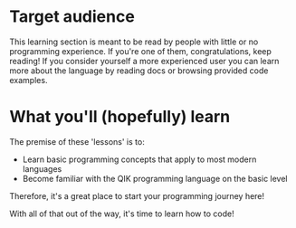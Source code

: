 # Target audience 
This learning section is meant to be read by people with little or no programming experience. If you're one of them, congratulations, keep reading! If you consider yourself a more experienced user you can learn more about the language by reading docs or browsing provided code examples.


# What you'll (hopefully) learn
The premise of these 'lessons' is to:
- Learn basic programming concepts that apply to most modern languages
- Become familiar with the QIK programming language on the basic level

Therefore, it's a great place to start your programming journey here!

With all of that out of the way, it's time to learn how to code!
